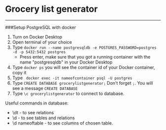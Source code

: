 # Grocery list generator
----------------------------------------------------
###Setup PostgreSQL with docker
1. Turn on Docker Desktop
2. Open terminal of your choice
3. Type `docker run --name postgresqldb -e POSTGRES_PASSWORD=postgres -d -p 5432:5432 postgres`
    - Press enter, make sure that you got a running container with the name "postgresqldb" in your Docker Desktop
4. Type `docker ps` you will see the container id of your Docker container, copy it
5. Type ` docker exec -it nameofcontainer psql -U postgres`
6. Type `CREATE DATABASE grocerylistgenerator;` Don't forget `;`. You will see a message `CREATE DATABASE`
7. Type `\c grocerylistgenerator` to connect to database.

Useful commands in database:
- \dt 			- to see relations
- \d 			- to see tables and relations
- \d nameoftable 	- to see columns of chosen table.